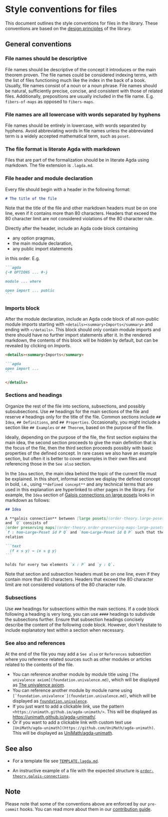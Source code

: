 # Style conventions for files

This document outlines the style conventions for files in the library. These
conventions are based on the [design principles](DESIGN-PRINCIPLES.md) of the
library.

## General conventions

### File names should be descriptive

File names should be descriptive of the concept it introduces or the main
theorem proven. The file names could be considered indexing terms, with the list
of files functioning much like the index in the back of a book. Usually, file
names consist of a noun or a noun phrase. File names should be natural,
sufficiently precise, concise, and consistent with those of related files.
Additionally, prepositions are usually included in the file name. E.g.
`fibers-of-maps` as opposed to `fibers-maps`.

### File names are all lowercase with words separated by hyphens

File names should be entirely in lowercase, with words separated by hyphens.
Avoid abbreviating words in file names unless the abbreviated term is a widely
accepted mathematical term, such as `poset`.

### The file format is literate Agda with markdown

Files that are part of the formalization should be in literate Agda using
markdown. The file extension is `.lagda.md`.

### File header and module declaration

Every file should begin with a header in the following format:

```md
# The title of the file
```

Note that the title of the file and other markdown headers must be on one line,
even if it contains more than 80 characters. Headers that exceed the 80
character limit are not considered violations of the 80 character rule.

Directly after the header, include an Agda code block containing

- any option pragmas,
- the main module declaration,
- any public import statements

in this order. E.g.

````md
```agda
{-# OPTIONS ... #-}

module ... where

open import ... public
```
````

### Imports block

After the module declaration, include an Agda code block of all non-public
module imports starting with `<details><summary>Imports</summary>` and ending
with `</details>`. This block should only contain module imports and there
should have no further import statements after it. In the rendered markdown, the
contents of this block will be hidden by default, but can be revealed by
clicking on _Imports_.

````md
<details><summary>Imports</summary>

```agda
open import ...
```

</details>
````

### Sections and headings

Organize the rest of the file into sections, subsections, and possibly
subsubsections. Use `##` headings for the main sections of the file and reserve
`#` headings only for the title of the file. Common sections include `## Idea`,
`## Definitions`, and `## Properties`. Occasionally, you might include a section
like `## Examples` or `## Theorem`, based on the purpose of the file.

Ideally, depending on the purpose of the file, the first section explains the
main idea, the second section proceeds to give the main definition that is the
focus of the file, then the third section proceeds possibly with basic
properties of the defined concept. In rare cases we also have an example
section, but often it is better to cover examples in their own files and
referencing those in the `See also` section.

In the `Idea` section, the main idea behind the topic of the current file must
be explained. In this short, informal section we display the defined concept in
bold, i.e., using `**defined concept**` and any technical terms that are used in
this explanation are hyperlinked to other pages in the library. For example, the
`Idea` section of
[Galois connections on large posets](order-theory.galois-connections-large-posets.md)
looks in markdown as follows:

````md
## Idea

A **galois connection** between [large posets](order-theory.large-posets.md) `P`
and `Q` consists of
[order preserving maps](order-theory.order-preserving-maps-large-posets.md)
`f : hom-Large-Poset id P Q` and `hom-Large-Poset id Q P` such that the adjoint
relation

```text
  (f x ≤ y) ↔ (x ≤ g y)
```

holds for every two elements `x : P` and `y : Q`.
````

Note that section and subsection headers must be on one line, even if they
contain more than 80 characters. Headers that exceed the 80 character limit are
not considered violations of the 80 character rule.

### Subsections

Use `###` headings for subsections within the main sections. If a code block
following a heading is very long, you can use `####` headings to subdivide the
subsections further. Ensure that subsection headings concisely describe the
content of the following code block. However, don't hesitate to include
explanatory text within a section when necessary.

### See also and references

At the end of the file you may add a `See also` or `References` subsection where
you reference related sources such as other modules or articles related to the
contents of the file.

- You can reference another module by module title using
  `[The univalence axiom](foundation.univalence.md)`, which will be displayed as
  [The univalence axiom](foundation.univalence.md).
- You can reference another module by module name using
  `` [`foundation.univalence`](foundation.univalence.md) ``, which will be
  displayed as [`foundation.univalence`](foundation.univalence.md).
- If you just want to add a clickable link, use the pattern
  `<https://unimath.github.io/agda-unimath/>`. This will be displayed as
  <https://unimath.github.io/agda-unimath/>.
- Or if you want to add a clickable link with custom text use
  `[UniMath/agda-unimath](https://github.com/UniMath/agda-unimath)`. This will
  be displayed as
  [UniMath/agda-unimath](https://github.com/UniMath/agda-unimath).

## See also

- For a template file see [`TEMPLATE.lagda.md`](TEMPLATE.lagda.md).

- An instructive example of a file with the expected structure is
  [`order-theory.galois-connections`](https://raw.githubusercontent.com/UniMath/agda-unimath/master/src/order-theory/galois-connections.lagda.md).

## Note

Please note that some of the conventions above are enforced by our `pre-commit`
hooks. You can read more about them in our
[contribution guide](CONTRIBUTING.md).
